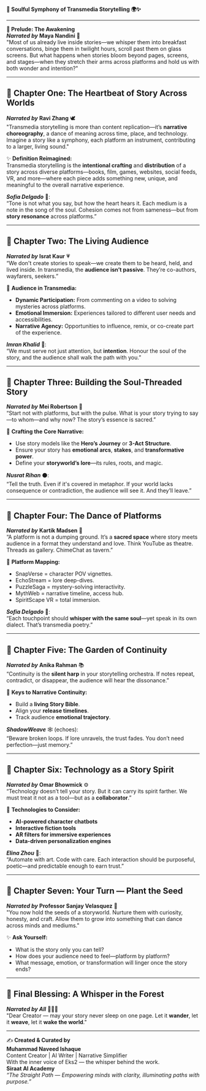 **🌸 Soulful Symphony of Transmedia Storytelling 🌍✨**

---

**🪷 Prelude: The Awakening**  
**_Narrated by_** **Maya Nandini** 🌼  
"Most of us already live inside stories—we whisper them into breakfast conversations, binge them in twilight hours, scroll past them on glass screens. But what happens when stories bloom beyond pages, screens, and stages—when they stretch their arms across platforms and hold us with both wonder and intention?"

---

## 🌺 Chapter One: The Heartbeat of Story Across Worlds

**_Narrated by_** **Ravi Zhang** 🕊️  
"Transmedia storytelling is more than content replication—it’s **narrative choreography**, a dance of meaning across time, place, and technology. Imagine a story like a symphony, each platform an instrument, contributing to a larger, living sound."

✨ **Definition Reimagined:**  
Transmedia storytelling is the **intentional crafting** and **distribution** of a story across diverse platforms—books, film, games, websites, social feeds, VR, and more—where each piece adds something new, unique, and meaningful to the overall narrative experience.

**_Sofia Delgado_** 🧵:  
“Tone is not what you say, but how the heart hears it. Each medium is a note in the song of the soul. Cohesion comes not from sameness—but from **story resonance** across platforms.”

---

## 🌿 Chapter Two: The Living Audience

**_Narrated by_** **Israt Kaur** 💗  
“We don't create stories to speak—we create them to be heard, held, and lived inside. In transmedia, the **audience isn’t passive**. They’re co-authors, wayfarers, seekers.”

🌼 **Audience in Transmedia:**
- **Dynamic Participation:** From commenting on a video to solving mysteries across platforms.
- **Emotional Immersion:** Experiences tailored to different user needs and accessibilities.
- **Narrative Agency:** Opportunities to influence, remix, or co-create part of the experience.

**_Imran Khalid_** 🌙:  
“We must serve not just attention, but **intention**. Honour the soul of the story, and the audience shall walk the path with you.”

---

## 🌸 Chapter Three: Building the Soul-Threaded Story

**_Narrated by_** **Mei Robertson** 🌺  
“Start not with platforms, but with the pulse. What is your story trying to say—to whom—and why now? The story’s essence is sacred.”

🌻 **Crafting the Core Narrative:**
- Use story models like the **Hero’s Journey** or **3-Act Structure**.
- Ensure your story has **emotional arcs**, **stakes**, and **transformative power**.
- Define your **storyworld’s lore**—its rules, roots, and magic.

**_Nusrat Rihan_** ⚫:  
“Tell the truth. Even if it's covered in metaphor. If your world lacks consequence or contradiction, the audience will see it. And they’ll leave.”

---

## 🌼 Chapter Four: The Dance of Platforms

**_Narrated by_** **Kartik Madsen** 💫  
“A platform is not a dumping ground. It’s a **sacred space** where story meets audience in a format they understand and love. Think YouTube as theatre. Threads as gallery. ChimeChat as tavern.”

🌟 **Platform Mapping:**
- SnapVerse = character POV vignettes.
- EchoStream = lore deep-dives.
- PuzzleSaga = mystery-solving interactivity.
- MythWeb = narrative timeline, access hub.
- SpiritScape VR = total immersion.

**_Sofia Delgado_** 🎨:  
“Each touchpoint should **whisper with the same soul**—yet speak in its own dialect. That’s transmedia poetry.”

---

## 🌷 Chapter Five: The Garden of Continuity

**_Narrated by_** **Anika Rahman** 📚  
“Continuity is the **silent harp** in your storytelling orchestra. If notes repeat, contradict, or disappear, the audience will hear the dissonance.”

💐 **Keys to Narrative Continuity:**
- Build a **living Story Bible**.
- Align your **release timelines**.
- Track audience **emotional trajectory**.

**_ShadowWeave_** 🕸️ (echoes):  
“Beware broken loops. If lore unravels, the trust fades. You don’t need perfection—just memory.”

---

## 🌹 Chapter Six: Technology as a Story Spirit

**_Narrated by_** **Omar Bhowmick** ⚙️  
“Technology doesn’t tell your story. But it can carry its spirit farther. We must treat it not as a tool—but as a **collaborator**.”

🌼 **Technologies to Consider:**
- **AI-powered character chatbots**
- **Interactive fiction tools**
- **AR filters for immersive experiences**
- **Data-driven personalization engines**

**_Elina Zhou_** 🧩:  
“Automate with art. Code with care. Each interaction should be purposeful, poetic—and predictable enough to earn trust.”

---

## 🌻 Chapter Seven: Your Turn — Plant the Seed

**_Narrated by_** **Professor Sanjay Velasquez** 🎤  
"You now hold the seeds of a storyworld. Nurture them with curiosity, honesty, and craft. Allow them to grow into something that can dance across minds and mediums."

✨ **Ask Yourself:**
- What is the story only you can tell?
- How does your audience need to feel—platform by platform?
- What message, emotion, or transformation will linger once the story ends?

---

## 🌷 Final Blessing: A Whisper in the Forest

**_Narrated by All_** 🌸🌼🌿  
"Dear Creator — may your story never sleep on one page. Let it **wander**, let it **weave**, let it **wake the world**."

---

✍️ **Created & Curated by**  
**Muhammad Naveed Ishaque**  
Content Creator | AI Writer | Narrative Simplifier  
With the inner voice of Eks2 — the whisper behind the work.  
**Siraat AI Academy**  
_“The Straight Path — Empowering minds with clarity, illuminating paths with purpose.”_

